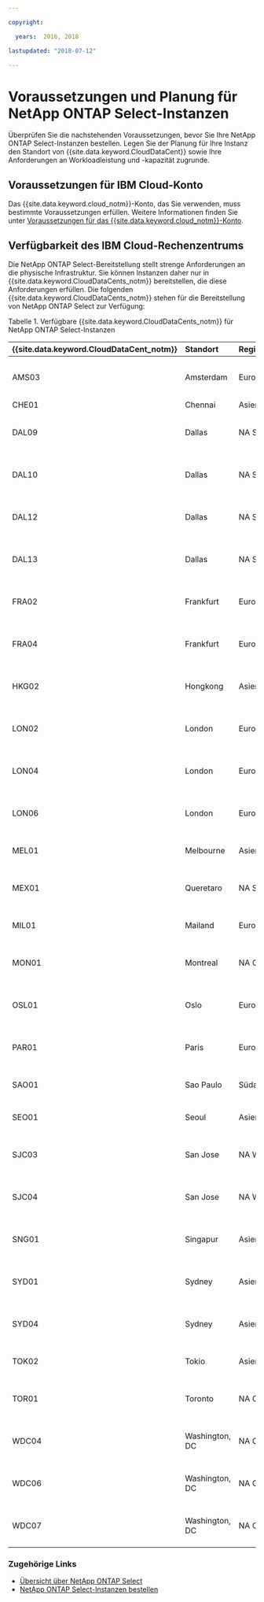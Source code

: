 ```yaml
---

copyright:

  years:  2016, 2018

lastupdated: "2018-07-12"

---
```


# Voraussetzungen und Planung für NetApp ONTAP Select-Instanzen

Überprüfen Sie die nachstehenden Voraussetzungen, bevor Sie Ihre NetApp ONTAP Select-Instanzen bestellen. Legen Sie der Planung für Ihre Instanz den Standort von {{site.data.keyword.CloudDataCent}} sowie Ihre Anforderungen an Workloadleistung und -kapazität zugrunde.

## Voraussetzungen für IBM Cloud-Konto

Das {{site.data.keyword.cloud_notm}}-Konto, das Sie verwenden, muss bestimmte Voraussetzungen erfüllen. Weitere Informationen finden Sie unter [Voraussetzungen für das {{site.data.keyword.cloud_notm}}-Konto](../vmonic/slaccountrequirement.html).

## Verfügbarkeit des IBM Cloud-Rechenzentrums

Die NetApp ONTAP Select-Bereitstellung stellt strenge Anforderungen an die physische Infrastruktur. Sie können Instanzen daher nur in {{site.data.keyword.CloudDataCents_notm}} bereitstellen, die diese Anforderungen erfüllen. Die folgenden {{site.data.keyword.CloudDataCents_notm}} stehen für die Bereitstellung von NetApp ONTAP Select zur Verfügung:

Tabelle 1. Verfügbare {{site.data.keyword.CloudDataCents_notm}} für NetApp ONTAP Select-Instanzen

| {{site.data.keyword.CloudDataCent_notm}} | Standort | Region | Serveroptionen |
|:------|:----------------|:----------------|:---------------------------|
| AMS03 | Amsterdam | Europa | Hohe Leistung (mittel), Hohe Leistung (groß), Hohe Kapazität
| CHE01 | Chennai | Asien/Pazifik | Hohe Kapazität
| DAL09 | Dallas | NA Süd | Hohe Leistung (mittel), Hohe Leistung (groß), Hohe Kapazität
| DAL10 | Dallas | NA Süd | Hohe Leistung (mittel), Hohe Leistung (groß), Hohe Kapazität
| DAL12 | Dallas | NA Süd | Hohe Leistung (mittel), Hohe Leistung (groß), Hohe Kapazität
| DAL13 | Dallas | NA Süd | Hohe Leistung (mittel), Hohe Leistung (groß), Hohe Kapazität
| FRA02 | Frankfurt | Europa | Hohe Leistung (mittel), Hohe Leistung (groß), Hohe Kapazität
| FRA04 | Frankfurt | Europa | Hohe Leistung (mittel), Hohe Leistung (groß), Hohe Kapazität
| HKG02 | Hongkong | Asien/Pazifik | Hohe Leistung (mittel), Hohe Leistung (groß), Hohe Kapazität
| LON02 | London | Europa | Hohe Leistung (mittel), Hohe Leistung (groß), Hohe Kapazität
| LON04 | London | Europa | Hohe Leistung (mittel), Hohe Leistung (groß), Hohe Kapazität
| LON06 | London | Europa | Hohe Leistung (mittel), Hohe Leistung (groß), Hohe Kapazität
| MEL01 | Melbourne | Asien/Pazifik | Hohe Leistung (mittel), Hohe Kapazität
| MEX01 | Queretaro | NA Süd | Hohe Leistung (mittel), Hohe Leistung (groß), Hohe Kapazität
| MIL01 | Mailand | Europa | Hohe Leistung (mittel), Hohe Kapazität
| MON01 | Montreal | NA Ost | Hohe Leistung (mittel), Hohe Leistung (groß), Hohe Kapazität
| OSL01 | Oslo | Europa | Hohe Leistung (mittel), Hohe Leistung (groß), Hohe Kapazität
| PAR01 | Paris | Europa | Hohe Leistung (mittel), Hohe Leistung (groß), Hohe Kapazität
| SAO01 | Sao Paulo | Südamerika | Hohe Leistung (mittel), Hohe Kapazität
| SEO01 | Seoul | Asien/Pazifik | Hohe Leistung (mittel), Hohe Kapazität
| SJC03 | San Jose | NA West | Hohe Leistung (mittel), Hohe Leistung (groß), Hohe Kapazität
| SJC04 | San Jose | NA West | Hohe Leistung (mittel), Hohe Leistung (groß), Hohe Kapazität
| SNG01 | Singapur | Asien/Pazifik | Hohe Leistung (mittel), Hohe Leistung (groß), Hohe Kapazität
| SYD01 | Sydney | Asien/Pazifik | Hohe Leistung (mittel), Hohe Leistung (groß), Hohe Kapazität
| SYD04 | Sydney | Asien/Pazifik | Hohe Leistung (mittel), Hohe Leistung (groß), Hohe Kapazität
| TOK02 | Tokio | Asien/Pazifik | Hohe Leistung (mittel), Hohe Kapazität
| TOR01 | Toronto | NA Ost | Hohe Leistung (mittel), Hohe Leistung (groß), Hohe Kapazität
| WDC04 | Washington, DC | NA Ost | Hohe Leistung (mittel), Hohe Leistung (groß), Hohe Kapazität
| WDC06 | Washington, DC | NA Ost | Hohe Leistung (mittel), Hohe Leistung (groß), Hohe Kapazität
| WDC07 | Washington, DC | NA Ost | Hohe Leistung (mittel), Hohe Leistung (groß), Hohe Kapazität

### Zugehörige Links

* [Übersicht über NetApp ONTAP Select](np_netappoverview.html)
* [NetApp ONTAP Select-Instanzen bestellen](np_orderinginstances.html)
